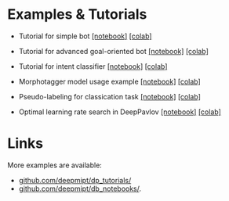 #  Examples & Tutorials

* Tutorial for simple bot [[notebook]](gobot_tutorial.ipynb) [[colab]](https://colab.research.google.com/github/deepmipt/DeepPavlov/blob/master/examples/gobot_tutorial.ipynb)

* Tutorial for advanced goal-oriented bot [[notebook]](gobot_extended_tutorial.ipynb) [[colab]](https://colab.research.google.com/github/deepmipt/DeepPavlov/blob/master/examples/gobot_extended_tutorial.ipynb)

* Tutorial for intent classifier [[notebook]](classification_tutorial.ipynb) [[colab]](https://colab.research.google.com/github/deepmipt/DeepPavlov/blob/master/examples/classification_tutorial.ipynb)

* Morphotagger model usage example [[notebook]](morphotagger_example.ipynb) [[colab]](https://colab.research.google.com/github/deepmipt/DeepPavlov/blob/master/examples/morphotagger_example.ipynb)

* Pseudo-labeling for classication task [[notebook]](Pseudo-labeling%20for%20classification.ipynb) [[colab]](https://colab.research.google.com/github/deepmipt/DeepPavlov/blob/master/examples/Pseudo-labeling%20for%20classification.ipynb)

* Optimal learning rate search in DeepPavlov [[notebook]](super_convergence_tutorial.ipynb) [[colab]](https://colab.research.google.com/github/deepmipt/DeepPavlov/blob/master/examples/super_convergence_tutorial.ipynb)

# Links

More examples are available:
* [github.com/deepmipt/dp_tutorials/](https://github.com/deepmipt/dp_tutorials)
* [github.com/deepmipt/db_notebooks/](https://github.com/deepmipt/dp_notebooks).
